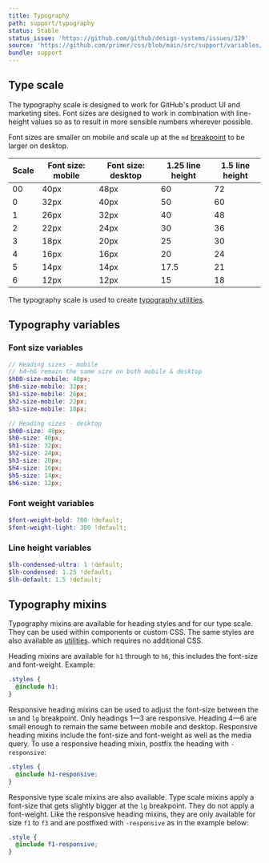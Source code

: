 ```yaml
---
title: Typography
path: support/typography
status: Stable
status_issue: 'https://github.com/github/design-systems/issues/329'
source: 'https://github.com/primer/css/blob/main/src/support/variables/typography.scss'
bundle: support
---
```


## Type scale

The typography scale is designed to work for GitHub's product UI and marketing sites. Font sizes are designed to work in combination with line-height values so as to result in more sensible numbers wherever possible.

Font sizes are smaller on mobile and scale up at the `md` [breakpoint](./breakpoints) to be larger on desktop.

| Scale | Font size: mobile | Font size: desktop | 1.25 line height | 1.5 line height |
| ----- | ----------------- | ------------------ | ---------------- | --------------- |
| 00    | 40px              | 48px               | 60               | 72              |
| 0     | 32px              | 40px               | 50               | 60              |
| 1     | 26px              | 32px               | 40               | 48              |
| 2     | 22px              | 24px               | 30               | 36              |
| 3     | 18px              | 20px               | 25               | 30              |
| 4     | 16px              | 16px               | 20               | 24              |
| 5     | 14px              | 14px               | 17.5             | 21              |
| 6     | 12px              | 12px               | 15               | 18              |

The typography scale is used to create [typography utilities](/utilities/typography).

## Typography variables

### Font size variables

```scss
// Heading sizes - mobile
// h4—h6 remain the same size on both mobile & desktop
$h00-size-mobile: 40px;
$h0-size-mobile: 32px;
$h1-size-mobile: 26px;
$h2-size-mobile: 22px;
$h3-size-mobile: 18px;

// Heading sizes - desktop
$h00-size: 48px;
$h0-size: 40px;
$h1-size: 32px;
$h2-size: 24px;
$h3-size: 20px;
$h4-size: 16px;
$h5-size: 14px;
$h6-size: 12px;
```

### Font weight variables

```scss
$font-weight-bold: 700 !default;
$font-weight-light: 300 !default;
```

### Line height variables

```scss
$lh-condensed-ultra: 1 !default;
$lh-condensed: 1.25 !default;
$lh-default: 1.5 !default;
```

## Typography mixins

Typography mixins are available for heading styles and for our type scale. They can be used within components or custom CSS. The same styles are also available as [utilities](/utilities/typography#heading-utilities). which requires no additional CSS.

Heading mixins are available for `h1` through to `h6`, this includes the font-size and font-weight. Example:

```scss
.styles {
  @include h1;
}
```

Responsive heading mixins can be used to adjust the font-size between the `sm` and `lg` breakpoint. Only headings 1—3 are responsive. Heading 4—6 are small enough to remain the same between mobile and desktop. Responsive heading mixins include the font-size and font-weight as well as the media query. To use a responsive heading mixin, postfix the heading with `-responsive`:

```scss
.styles {
  @include h1-responsive;
}
```

Responsive type scale mixins are also available. Type scale mixins apply a font-size that gets slightly bigger at the `lg` breakpoint. They do not apply a font-weight. Like the responsive heading mixins, they are only available for size `f1` to `f3` and are postfixed with `-responsive` as in the example below:

```scss
.style {
  @include f1-responsive;
}
```
